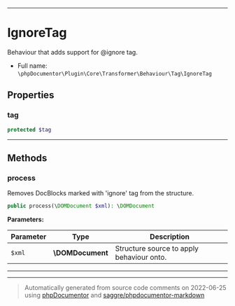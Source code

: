 ***

# IgnoreTag

Behaviour that adds support for @ignore tag.



* Full name: `\phpDocumentor\Plugin\Core\Transformer\Behaviour\Tag\IgnoreTag`



## Properties


### tag



```php
protected $tag
```






***

## Methods


### process

Removes DocBlocks marked with 'ignore' tag from the structure.

```php
public process(\DOMDocument $xml): \DOMDocument
```








**Parameters:**

| Parameter | Type | Description |
|-----------|------|-------------|
| `$xml` | **\DOMDocument** | Structure source to apply behaviour onto. |




***


***
> Automatically generated from source code comments on 2022-06-25 using [phpDocumentor](http://www.phpdoc.org/) and [saggre/phpdocumentor-markdown](https://github.com/Saggre/phpDocumentor-markdown)
